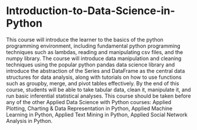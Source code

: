 # Introduction-to-Data-Science-in-Python
This course will introduce the learner to the basics of the python programming environment, including fundamental python programming techniques such as lambdas, reading and manipulating csv files, and the numpy library. The course will introduce data manipulation and cleaning techniques using the popular python pandas data science library and introduce the abstraction of the Series and DataFrame as the central data structures for data analysis, along with tutorials on how to use functions such as groupby, merge, and pivot tables effectively. By the end of this course, students will be able to take tabular data, clean it, manipulate it, and run basic inferential statistical analyses.   This course should be taken before any of the other Applied Data Science with Python courses: Applied Plotting, Charting &amp; Data Representation in Python, Applied Machine Learning in Python, Applied Text Mining in Python, Applied Social Network Analysis in Python.
